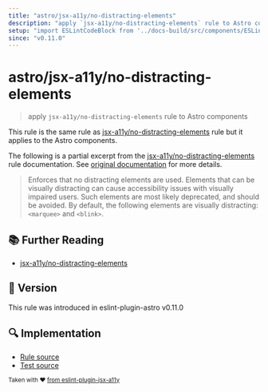 ```yaml
---
title: "astro/jsx-a11y/no-distracting-elements"
description: "apply `jsx-a11y/no-distracting-elements` rule to Astro components"
setup: "import ESLintCodeBlock from '../docs-build/src/components/ESLintCodeBlockWrap.astro'"
since: "v0.11.0"
---
```


# astro/jsx-a11y/no-distracting-elements

> apply `jsx-a11y/no-distracting-elements` rule to Astro components

This rule is the same rule as [jsx-a11y/no-distracting-elements] rule but it applies to the Astro components.

[jsx-a11y/no-distracting-elements]: https://github.com/jsx-eslint/eslint-plugin-jsx-a11y/tree/HEAD/docs/rules/no-distracting-elements.md

The following is a partial excerpt from the [jsx-a11y/no-distracting-elements] rule documentation. See [original documentation][jsx-a11y/no-distracting-elements] for more details.

> Enforces that no distracting elements are used. Elements that can be visually distracting can cause accessibility issues with visually impaired users. Such elements are most likely deprecated, and should be avoided. By default, the following elements are visually distracting: `<marquee>` and `<blink>`.

## :books: Further Reading

- [jsx-a11y/no-distracting-elements]

## :rocket: Version

This rule was introduced in eslint-plugin-astro v0.11.0

## :mag: Implementation

- [Rule source](https://github.com/ota-meshi/eslint-plugin-astro/blob/main/src/rules/jsx-a11y/no-distracting-elements.ts)
- [Test source](https://github.com/ota-meshi/eslint-plugin-astro/blob/main/tests/src/rules/jsx-a11y/no-distracting-elements.ts)

<sup>Taken with ❤️ [from eslint-plugin-jsx-a11y](https://github.com/jsx-eslint/eslint-plugin-jsx-a11y/tree/HEAD/docs/rules/no-distracting-elements.md)</sup>
